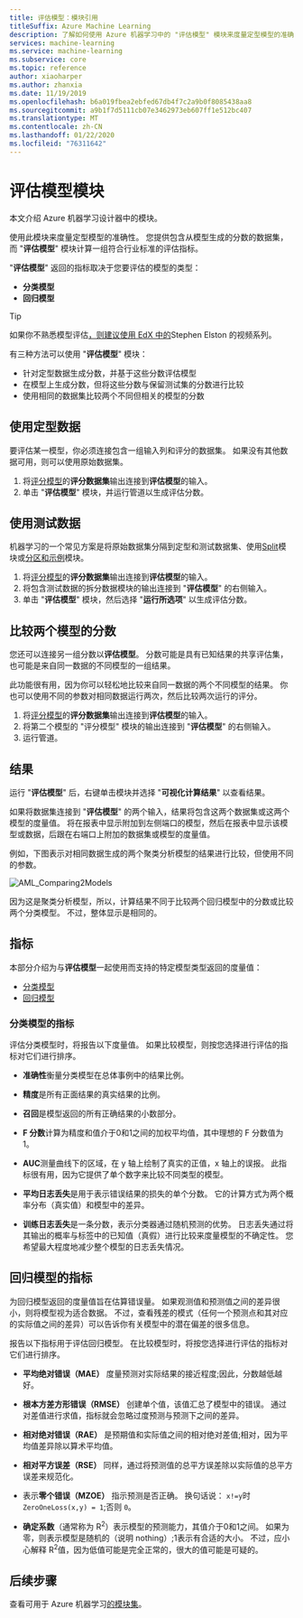 ```yaml
---
title: 评估模型：模块引用
titleSuffix: Azure Machine Learning
description: 了解如何使用 Azure 机器学习中的 "评估模型" 模块来度量定型模型的准确性。
services: machine-learning
ms.service: machine-learning
ms.subservice: core
ms.topic: reference
author: xiaoharper
ms.author: zhanxia
ms.date: 11/19/2019
ms.openlocfilehash: b6a019fbea2ebfed67db4f7c2a9b0f8085438aa8
ms.sourcegitcommit: a9b1f7d5111cb07e3462973eb607ff1e512bc407
ms.translationtype: MT
ms.contentlocale: zh-CN
ms.lasthandoff: 01/22/2020
ms.locfileid: "76311642"
---
```

# <a name="evaluate-model-module"></a>评估模型模块

本文介绍 Azure 机器学习设计器中的模块。

使用此模块来度量定型模型的准确性。 您提供包含从模型生成的分数的数据集，而 "**评估模型**" 模块计算一组符合行业标准的评估指标。
  
 "**评估模型**" 返回的指标取决于您要评估的模型的类型：  
  
-   **分类模型**    
-   **回归模型**    


> [!TIP]
> 如果你不熟悉模型评估[，则建议使用 EdX 中的](https://blogs.technet.microsoft.com/machinelearning/2015/09/08/new-edx-course-data-science-machine-learning-essentials/)Stephen Elston 的视频系列。 


有三种方法可以使用 "**评估模型**" 模块：

+ 针对定型数据生成分数，并基于这些分数评估模型
+ 在模型上生成分数，但将这些分数与保留测试集的分数进行比较
+ 使用相同的数据集比较两个不同但相关的模型的分数

## <a name="use-the-training-data"></a>使用定型数据

要评估某一模型，你必须连接包含一组输入列和评分的数据集。  如果没有其他数据可用，则可以使用原始数据集。

1. 将[评分模型](./score-model.md)的**评分数据集**输出连接到**评估模型**的输入。 
2. 单击 "**评估模型**" 模块，并运行管道以生成评估分数。

## <a name="use-testing-data"></a>使用测试数据

机器学习的一个常见方案是将原始数据集分隔到定型和测试数据集、使用[Split](./split-data.md)模块或[分区和示例](./partition-and-sample.md)模块。 

1. 将[评分模型](score-model.md)的**评分数据集**输出连接到**评估模型**的输入。 
2. 将包含测试数据的拆分数据模块的输出连接到 "**评估模型**" 的右侧输入。
2. 单击 "**评估模型**" 模块，然后选择 "**运行所选项**" 以生成评估分数。

## <a name="compare-scores-from-two-models"></a>比较两个模型的分数

您还可以连接另一组分数以**评估模型**。  分数可能是具有已知结果的共享评估集，也可能是来自同一数据的不同模型的一组结果。

此功能很有用，因为你可以轻松地比较来自同一数据的两个不同模型的结果。 你也可以使用不同的参数对相同数据运行两次，然后比较两次运行的评分。

1. 将[评分模型](score-model.md)的**评分数据集**输出连接到**评估模型**的输入。 
2. 将第二个模型的 "评分模型" 模块的输出连接到 "**评估模型**" 的右侧输入。
3. 运行管道。

## <a name="results"></a>结果

运行 "**评估模型**" 后，右键单击模块并选择 "**可视化计算结果**" 以查看结果。

如果将数据集连接到 "**评估模型**" 的两个输入，结果将包含这两个数据集或这两个模型的度量值。
将在报表中显示附加到左侧端口的模型，然后在报表中显示该模型或数据，后跟在右端口上附加的数据集或模型的度量值。  

例如，下图表示对相同数据生成的两个聚类分析模型的结果进行比较，但使用不同的参数。  

![AML&#95;Comparing2Models](media/module/aml-comparing2models.png "AML_Comparing2Models")  

因为这是聚类分析模型，所以，计算结果不同于比较两个回归模型中的分数或比较两个分类模型。 不过，整体显示是相同的。 

## <a name="metrics"></a>指标

本部分介绍为与**评估模型**一起使用而支持的特定模型类型返回的度量值：

+ [分类模型](#bkmk_classification)
+ [回归模型](#bkmk_regression)

###  <a name="bkmk_classification"></a>分类模型的指标

评估分类模型时，将报告以下度量值。 如果比较模型，则按您选择进行评估的指标对它们进行排序。  
  
-   **准确性**衡量分类模型在总体事例中的结果比例。  
  
-   **精度**是所有正面结果的真实结果的比例。  
  
-   **召回**是模型返回的所有正确结果的小数部分。  
  
-   **F 分数**计算为精度和值介于0和1之间的加权平均值，其中理想的 F 分数值为1。  
  
-   **AUC**测量曲线下的区域，在 y 轴上绘制了真实的正值，x 轴上的误报。 此指标很有用，因为它提供了单个数字来比较不同类型的模型。  
  
- **平均日志丢失**是用于表示错误结果的损失的单个分数。 它的计算方式为两个概率分布（真实值）和模型中的差异。  
  
- **训练日志丢失**是一条分数，表示分类器通过随机预测的优势。 日志丢失通过将其输出的概率与标签中的已知值（真假）进行比较来度量模型的不确定性。 您希望最大程度地减少整个模型的日志丢失情况。

##  <a name="bkmk_regression"></a>回归模型的指标
 
为回归模型返回的度量值旨在估算错误量。  如果观测值和预测值之间的差异很小，则将模型视为适合数据。 不过，查看残差的模式（任何一个预测点和其对应的实际值之间的差异）可以告诉你有关模型中的潜在偏差的很多信息。  
  
 报告以下指标用于评估回归模型。 在比较模型时，将按您选择进行评估的指标对它们进行排序。  
  
- **平均绝对错误（MAE）** 度量预测对实际结果的接近程度;因此，分数越低越好。  
  
- **根本方差方形错误（RMSE）** 创建单个值，该值汇总了模型中的错误。 通过对差值进行求值，指标就会忽略过度预测与预测下之间的差异。  
  
- **相对绝对错误（RAE）** 是预期值和实际值之间的相对绝对差值;相对，因为平均值差异除以算术平均值。  
  
- **相对平方误差（RSE）** 同样，通过将预测值的总平方误差除以实际值的总平方误差来规范化。  
  
- 表示**零个错误（MZOE）** 指示预测是否正确。  换句话说： `x!=y`时 `ZeroOneLoss(x,y) = 1`;否则 `0`。
  
- **确定系数**（通常称为 R<sup>2</sup>）表示模型的预测能力，其值介于0和1之间。 如果为零，则表示模型是随机的（说明 nothing）;1表示有合适的大小。 不过，应小心解释 R<sup>2</sup>值，因为低值可能是完全正常的，很大的值可能是可疑的。
  

## <a name="next-steps"></a>后续步骤

查看可用于 Azure 机器学习[的模块集](module-reference.md)。 